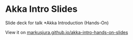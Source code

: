 # Akka Intro Slides

Slide deck for talk *Akka Introduction (Hands-On)

View it on [markusjura.github.io/akka-intro-hands-on-slides](http://markusjura.github.io/akka-intro-hands-on-slides)
